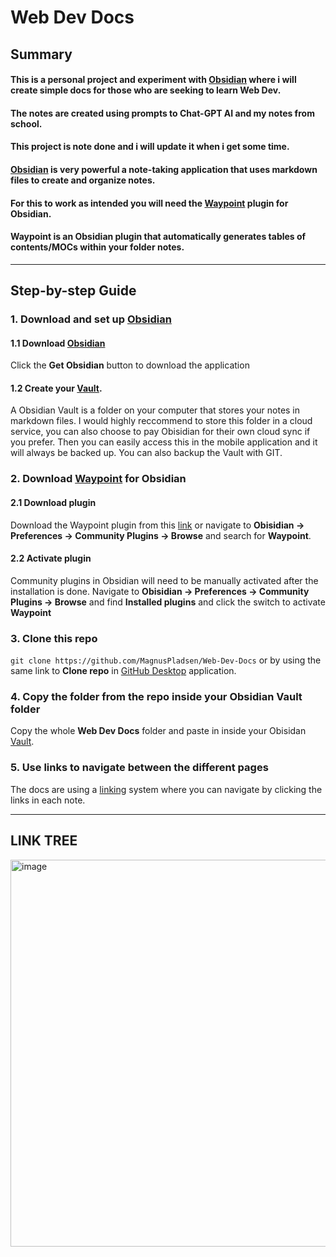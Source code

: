 # Web Dev Docs

## Summary

#### This is a personal project and experiment with [Obsidian](https://obsidian.md/) where i will create simple docs for those who are seeking to learn Web Dev.

#### The notes are created using prompts to Chat-GPT AI and my notes from school.

#### This project is note done and i will update it when i get some time.

#### [Obsidian](https://obsidian.md/) is very powerful a note-taking application that uses markdown files to create and organize notes.

#### For this to work as intended you will need the **[Waypoint](https://github.com/IdreesInc/Waypoint)** plugin for Obsidian.

#### Waypoint is an Obsidian plugin that automatically generates tables of contents/MOCs within your folder notes.
---

## Step-by-step Guide

### 1. Download and set up [Obsidian](https://obsidian.md/)
#### 1.1 Download [Obsidian](https://obsidian.md/)
Click the **Get Obsidian** button to download the application

#### 1.2  Create your [Vault](https://help.obsidian.md/Getting+started/Create+a+vault).
A Obsidian Vault is a folder on your computer that stores your notes in markdown files. I would highly reccommend to store this folder in a cloud service, you can also choose to pay Obisidian for their own cloud sync if you prefer. Then you can easily access this in the mobile application and it will always be backed up. You can also backup the Vault with GIT.


### 2. Download [Waypoint](https://github.com/IdreesInc/Waypoint) for Obsidian
#### 2.1 Download plugin
Download the Waypoint plugin from this [link](https://github.com/IdreesInc/Waypoint) or navigate to  **Obisidian -> Preferences -> Community Plugins -> Browse** and search for **Waypoint**.

#### 2.2 Activate plugin
Community plugins in Obsidian will need to be manually activated after the installation is done. Navigate to  **Obisidian -> Preferences -> Community Plugins -> Browse** and find **Installed plugins** and click the switch to activate **Waypoint**

### 3. Clone this repo
`git clone https://github.com/MagnusPladsen/Web-Dev-Docs` or by using the same link to **Clone repo** in [GitHub Desktop](https://desktop.github.com/) application.


### 4. Copy the folder from the repo inside your Obsidian Vault folder
Copy the whole **Web Dev Docs** folder and paste in inside your Obisidan [Vault](https://help.obsidian.md/Getting+started/Create+a+vault).


### 5. Use links to navigate between the different pages
The docs are using a [linking](https://help.obsidian.md/Linking+notes+and+files/Internal+links) system where you can navigate by clicking the links in each note.

---

## LINK TREE
<img width="619" alt="image" src="https://user-images.githubusercontent.com/93226629/231445274-ee103c32-155d-4375-b2fd-1f3cd40c9ffc.png">


